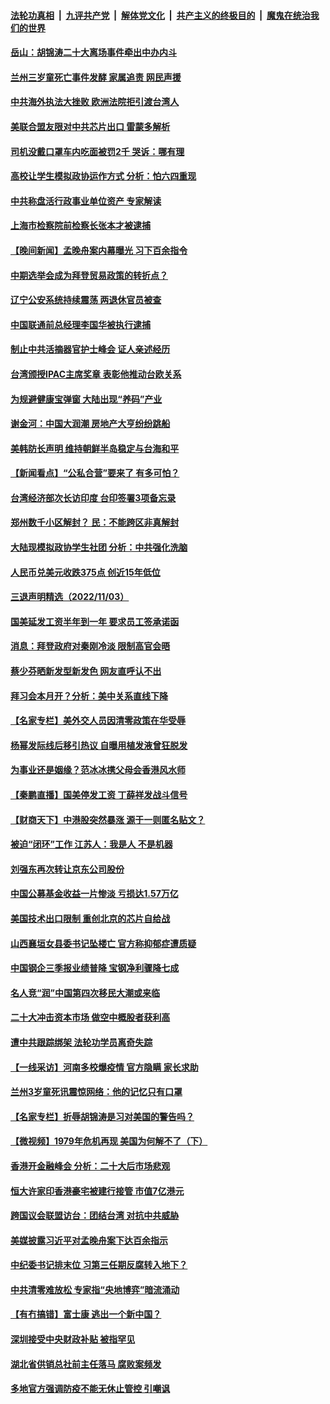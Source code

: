 ####  [法轮功真相](../../../../basic/blob/master/README.md?t=11050331) &nbsp;|&nbsp; [九评共产党](../../../../9ping.md/blob/master/README.md?t=11050331) &nbsp;|&nbsp; [解体党文化](../../../../jtdwh.md/blob/master/README.md?t=11050331)  &nbsp;|&nbsp; [共产主义的终极目的](../../../../gczydzjmd.md/blob/master/README.md?t=11050331) &nbsp;|&nbsp; [魔鬼在统治我们的世界](../../../../mgztzwmdsj.md/blob/master/README.md?t=11050331) 

#### [岳山：胡锦涛二十大离场事件牵出中办内斗](../pages/nsc413/n13859695.md?t=11050331) 

#### [兰州三岁童死亡事件发酵 家属追责 网民声援](../pages/nsc413/n13859421.md?t=11050331) 

#### [中共海外执法大挫败 欧洲法院拒引渡台湾人](../pages/nsc413/n13859684.md?t=11050331) 

#### [美联合盟友限对中共芯片出口 雷蒙多解析](../pages/nsc413/n13859663.md?t=11050331) 

#### [司机没戴口罩车内吃面被罚2千 哭诉：哪有理](../pages/nsc413/n13859463.md?t=11050331) 

#### [高校让学生模拟政协运作方式 分析：怕六四重现](../pages/nsc413/n13859252.md?t=11050331) 

#### [中共称盘活行政事业单位资产 专家解读](../pages/nsc413/n13859424.md?t=11050331) 


#### [上海市检察院前检察长张本才被逮捕](../pages/nsc413/n13859434.md?t=11050331) 

#### [【晚间新闻】孟晚舟案内幕曝光 习下百余指令](../pages/nsc413/n13859447.md?t=11050331) 


#### [中期选举会成为拜登贸易政策的转折点？](../pages/nsc413/n13859073.md?t=11050331) 


#### [辽宁公安系统持续震荡 两退休官员被查](../pages/nsc413/n13859387.md?t=11050331) 

#### [中国联通前总经理李国华被执行逮捕](../pages/nsc413/n13859388.md?t=11050331) 

#### [制止中共活摘器官护士峰会 证人亲述经历](../pages/nsc413/n13859007.md?t=11050331) 

#### [台湾颁授IPAC主席奖章 表彰他推动台欧关系](../pages/nsc413/n13859385.md?t=11050331) 

#### [为规避健康宝弹窗 大陆出现“养码”产业](../pages/nsc413/n13859373.md?t=11050331) 

#### [谢金河：中国大润潮 房地产大亨纷纷跳船](../pages/nsc413/n13859347.md?t=11050331) 

#### [美韩防长声明 维持朝鲜半岛稳定与台海和平](../pages/nsc413/n13859286.md?t=11050331) 


#### [【新闻看点】“公私合营”要来了 有多可怕？](../pages/nsc413/n13859093.md?t=11050331) 

#### [台湾经济部次长访印度 台印签署3项备忘录](../pages/nsc413/n13859168.md?t=11050331) 

#### [郑州数千小区解封？ 民：不能跨区非真解封](../pages/nsc413/n13859172.md?t=11050331) 

#### [大陆现模拟政协学生社团 分析：中共强化洗脑](../pages/nsc413/n13859221.md?t=11050331) 

#### [人民币兑美元收跌375点 创近15年低位](../pages/nsc413/n13859198.md?t=11050331) 

#### [三退声明精选（2022/11/03）](../pages/nsc413/n13859239.md?t=11050331) 

#### [国美延发工资半年到一年 要求员工签承诺函](../pages/nsc413/n13859134.md?t=11050331) 

#### [消息：拜登政府对秦刚冷淡 限制高官会晤](../pages/nsc413/n13859038.md?t=11050331) 

#### [蔡少芬晒新发型新发色 网友直呼认不出](../pages/nsc413/n13859086.md?t=11050331) 

#### [拜习会本月开？分析：美中关系直线下降](../pages/nsc413/n13858925.md?t=11050331) 

#### [【名家专栏】美外交人员因清零政策在华受辱](../pages/nsc413/n13858804.md?t=11050331) 

#### [杨幂发际线后移引热议 自曝用植发液曾狂脱发](../pages/nsc413/n13859024.md?t=11050331) 

#### [为事业还是姻缘？范冰冰携父母会香港风水师](../pages/nsc413/n13859048.md?t=11050331) 

#### [【秦鹏直播】国美停发工资 丁薛祥发战斗信号](../pages/nsc413/n13859067.md?t=11050331) 

#### [【财商天下】中港股突然暴涨 源于一则匿名贴文？](../pages/nsc413/n13859035.md?t=11050331) 

#### [被迫“闭环”工作 江苏人：我是人 不是机器](../pages/nsc413/n13859052.md?t=11050331) 

#### [刘强东再次转让京东公司股份](../pages/nsc413/n13859063.md?t=11050331) 

#### [中国公募基金收益一片惨淡 亏损达1.57万亿](../pages/nsc413/n13859045.md?t=11050331) 

#### [美国技术出口限制 重创北京的芯片自给战](../pages/nsc413/n13859009.md?t=11050331) 

#### [山西襄垣女县委书记坠楼亡 官方称抑郁症遭质疑](../pages/nsc413/n13859034.md?t=11050331) 

#### [中国钢企三季报业绩普降 宝钢净利骤降七成](../pages/nsc413/n13859016.md?t=11050331) 

#### [名人竞“润”中国第四次移民大潮或来临](../pages/nsc413/n13858517.md?t=11050331) 

#### [二十大冲击资本市场 做空中概股者获利高](../pages/nsc413/n13858605.md?t=11050331) 

#### [遭中共跟踪绑架 法轮功学员离奇失踪](../pages/nsc413/n13856504.md?t=11050331) 

#### [【一线采访】河南多校爆疫情 官方隐瞒 家长求助](../pages/nsc413/n13858608.md?t=11050331) 

#### [兰州3岁童死讯震惊网络：他的记忆只有口罩](../pages/nsc413/n13858905.md?t=11050331) 

#### [【名家专栏】折辱胡锦涛是习对美国的警告吗？](../pages/nsc413/n13858797.md?t=11050331) 

#### [【微视频】1979年危机再现 美国为何解不了（下）](../pages/nsc413/n13858870.md?t=11050331) 

#### [香港开金融峰会 分析：二十大后市场悲观](../pages/nsc413/n13858820.md?t=11050331) 

#### [恒大许家印香港豪宅被建行接管 市值7亿港元](../pages/nsc413/n13858786.md?t=11050331) 

#### [跨国议会联盟访台：团结台湾 对抗中共威胁](../pages/nsc413/n13858593.md?t=11050331) 

#### [美媒披露习近平对孟晚舟案下达百余指示](../pages/nsc413/n13858323.md?t=11050331) 

#### [中纪委书记排末位 习第三任期反腐转入地下？](../pages/nsc413/n13858627.md?t=11050331) 

#### [中共清零难放松 专家指“央地博弈”暗流涌动](../pages/nsc413/n13858507.md?t=11050331) 

#### [【有冇搞错】富士康 逃出一个新中国？](../pages/nsc413/n13858519.md?t=11050331) 

#### [深圳接受中央财政补贴 被指罕见](../pages/nsc413/n13858387.md?t=11050331) 

#### [湖北省供销总社前主任落马 腐败案频发](../pages/nsc413/n13858574.md?t=11050331) 

#### [多地官方强调防疫不能无休止管控 引嘲讽](../pages/nsc413/n13858596.md?t=11050331) 


